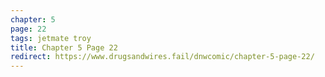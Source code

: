 ```yaml
---
chapter: 5
page: 22
tags: jetmate troy
title: Chapter 5 Page 22
redirect: https://www.drugsandwires.fail/dnwcomic/chapter-5-page-22/
---
```

